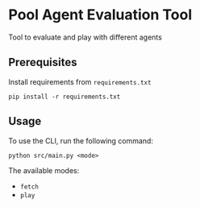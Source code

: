 # Pool Agent Evaluation Tool

Tool to evaluate and play with different agents

## Prerequisites

Install requirements from `requirements.txt`

```
pip install -r requirements.txt
```

## Usage

To use the CLI, run the following command:

```
python src/main.py <mode>
```

The available modes:

- `fetch`
- `play`
